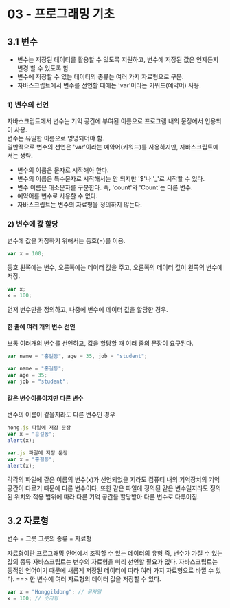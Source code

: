 # 03 - 프로그래밍 기초


## 3.1 변수

- 변수는 저장된 데이터를 활용할 수 있도록 지원하고, 변수에 저장된 값은 언제든지 변경 할 수 있도록 함.
- 변수에 저장할 수 있는 데이터의 종류는 여러 가지 자료형으로 구분.
- 자바스크립트에서 변수를 선언할 때에는 'var'이라는 키워드(예약어) 사용.

### 1) 변수의 선언

자바스크립트에서 변수는 기억 공간에 부여된 이름으로 프로그램 내의 문장에서 인용되어 사용.<br>
변수는 유일한 이름으로 명명되어야 함.<br>
일반적으로 변수의 선언은 'var'이라는 예약어(키워드)를 사용하지만, 자바스크립트에서는 생략.<br>

- 변수의 이름은 문자로 시작해야 한다.
- 변수의 이름은 특수문자로 시작해서는 안 되지만 '$'나 '_'로 시작할 수 있다.
- 변수 이름은 대소문자를 구분한다. 즉, 'count'와 'Count'는 다른 변수.
- 예약어를 변수로 사용할 수 없다.
- 자바스크립트는 변수의 자료형을 정의하지 않는다.

### 2) 변수에 값 할당
변수에 값을 저장하기 위해서는 등호(=)를 이용.

```javascript
var x = 100;
```
등호 왼쪽에는 변수, 오른쪽에는 데이터 값을 주고, 오른쪽의 데이터 값이 왼쪽의 변수에 저장.


```javascript
var x;
x = 100;
```

먼저 변수만을 정의하고, 나중에 변수에 데이터 값을 할당한 경우.


#### 한 줄에 여러 개의 변수 선언
보통 여러개의 변수를 선언하고, 값을 할당할 때 여러 줄의 문장이 요구된다.


```javascript
var name = "홍길동", age = 35, job = "student";
```

```javascript
var name = "홍길동";
var age = 35;
var job = "student";
```

#### 같은 변수이름이지만 다른 변수

변수의 이름이 같을지라도 다른 변수인 경우

```javascript
hong.js 파일에 저장 문장
var x = "홍길동";
alert(x);
```

```javascript
var.js 파일에 저장 문장
var x = "홍길동";
alert(x);
```
각각의 파일에 같은 이름의 변수(x)가 선언되었을 지라도 컴퓨터 내의 기억장치의 기억 공간이 다르기 때문에 다른 변수이다.
또한 같은 파일에 정의된 같은 변수일지라도 정의된 위치와 적용 범위에 따라 다른 기억 공간을 할당받아 다른 변수로 다루어짐.


## 3.2 자료형
변수 = 그릇
그릇의 종류 = 자료형

자료형이란 프로그래밍 언어에서 조작할 수 있는 데이터의 유형
즉, 변수가 가질 수 있는 값의 종류
자바스크립트는 변수의 자료형을 미리 선언할 필요가 없다.
자바스크립트는 동적인 언어이기 때문에 새롭게 저장된 데이터에 따라 여러 가지 자료형으로 바뀔 수 있다. ==> 한 변수에 여러 자료형의 데이터 값을 저장할 수 있다.


```javascript
var x = "Honggildong"; // 문자열
x = 100; // 숫자형
```